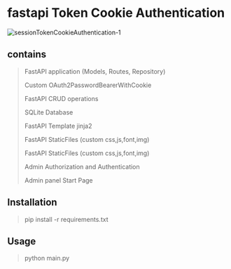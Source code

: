 # fastapi Token Cookie Authentication

![sessionTokenCookieAuthentication-1](https://user-images.githubusercontent.com/35449529/218329313-8c324848-3992-4556-9d8d-580bc3e0e5b9.png)

## contains
> FastAPI application (Models, Routes, Repository)
> 
> Custom OAuth2PasswordBearerWithCookie
> 
> FastAPI CRUD operations 
> 
> SQLite Database
> 
> FastAPI Template jinja2 
> 
> FastAPI StaticFiles (custom css,js,font,img)
> 
> FastAPI StaticFiles (custom css,js,font,img)
> 
> Admin Authorization and Authentication 
> 
> Admin panel Start Page

## Installation
> pip install -r requirements.txt


## Usage
> python main.py
